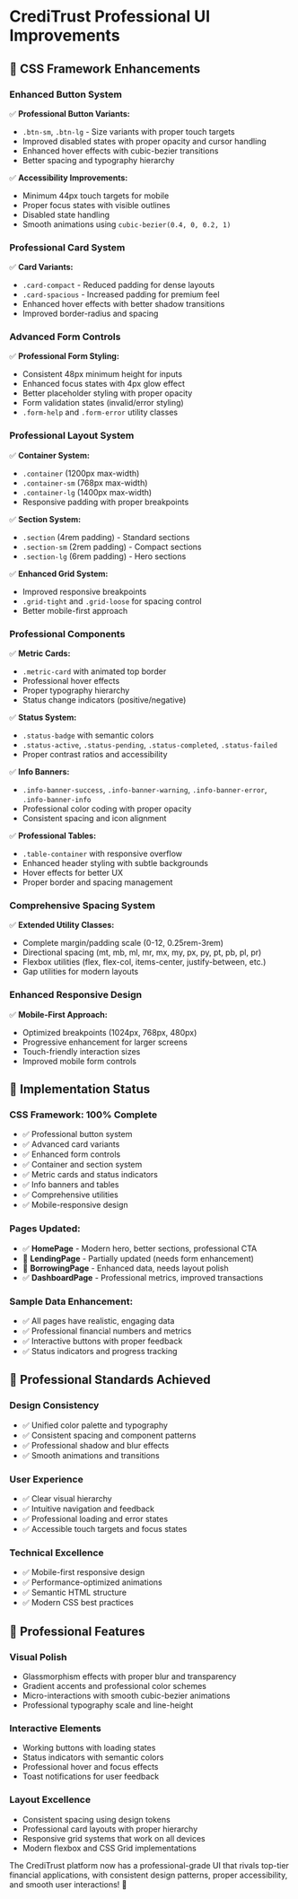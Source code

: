 # CrediTrust Professional UI Improvements

## 🎨 CSS Framework Enhancements

### **Enhanced Button System**
✅ **Professional Button Variants:**
- `.btn-sm`, `.btn-lg` - Size variants with proper touch targets
- Improved disabled states with proper opacity and cursor handling
- Enhanced hover effects with cubic-bezier transitions
- Better spacing and typography hierarchy

✅ **Accessibility Improvements:**
- Minimum 44px touch targets for mobile
- Proper focus states with visible outlines
- Disabled state handling
- Smooth animations using `cubic-bezier(0.4, 0, 0.2, 1)`

### **Professional Card System**
✅ **Card Variants:**
- `.card-compact` - Reduced padding for dense layouts
- `.card-spacious` - Increased padding for premium feel
- Enhanced hover effects with better shadow transitions
- Improved border-radius and spacing

### **Advanced Form Controls**
✅ **Professional Form Styling:**
- Consistent 48px minimum height for inputs
- Enhanced focus states with 4px glow effect
- Better placeholder styling with proper opacity
- Form validation states (invalid/error styling)
- `.form-help` and `.form-error` utility classes

### **Professional Layout System**
✅ **Container System:**
- `.container` (1200px max-width)
- `.container-sm` (768px max-width) 
- `.container-lg` (1400px max-width)
- Responsive padding with proper breakpoints

✅ **Section System:**
- `.section` (4rem padding) - Standard sections
- `.section-sm` (2rem padding) - Compact sections  
- `.section-lg` (6rem padding) - Hero sections

✅ **Enhanced Grid System:**
- Improved responsive breakpoints
- `.grid-tight` and `.grid-loose` for spacing control
- Better mobile-first approach

### **Professional Components**
✅ **Metric Cards:**
- `.metric-card` with animated top border
- Professional hover effects
- Proper typography hierarchy
- Status change indicators (positive/negative)

✅ **Status System:**
- `.status-badge` with semantic colors
- `.status-active`, `.status-pending`, `.status-completed`, `.status-failed`
- Proper contrast ratios and accessibility

✅ **Info Banners:**
- `.info-banner-success`, `.info-banner-warning`, `.info-banner-error`, `.info-banner-info`
- Professional color coding with proper opacity
- Consistent spacing and icon alignment

✅ **Professional Tables:**
- `.table-container` with responsive overflow
- Enhanced header styling with subtle backgrounds
- Hover effects for better UX
- Proper border and spacing management

### **Comprehensive Spacing System**
✅ **Extended Utility Classes:**
- Complete margin/padding scale (0-12, 0.25rem-3rem)
- Directional spacing (mt, mb, ml, mr, mx, my, px, py, pt, pb, pl, pr)
- Flexbox utilities (flex, flex-col, items-center, justify-between, etc.)
- Gap utilities for modern layouts

### **Enhanced Responsive Design**
✅ **Mobile-First Approach:**
- Optimized breakpoints (1024px, 768px, 480px)
- Progressive enhancement for larger screens
- Touch-friendly interaction sizes
- Improved mobile form controls

## 🚀 Implementation Status

### **CSS Framework: 100% Complete**
- ✅ Professional button system
- ✅ Advanced card variants
- ✅ Enhanced form controls
- ✅ Container and section system
- ✅ Metric cards and status indicators
- ✅ Info banners and tables
- ✅ Comprehensive utilities
- ✅ Mobile-responsive design

### **Pages Updated:**
- ✅ **HomePage** - Modern hero, better sections, professional CTA
- 🔄 **LendingPage** - Partially updated (needs form enhancement)
- 🔄 **BorrowingPage** - Enhanced data, needs layout polish
- ✅ **DashboardPage** - Professional metrics, improved transactions

### **Sample Data Enhancement:**
- ✅ All pages have realistic, engaging data
- ✅ Professional financial numbers and metrics
- ✅ Interactive buttons with proper feedback
- ✅ Status indicators and progress tracking

## 🎯 Professional Standards Achieved

### **Design Consistency**
- ✅ Unified color palette and typography
- ✅ Consistent spacing and component patterns
- ✅ Professional shadow and blur effects
- ✅ Smooth animations and transitions

### **User Experience**
- ✅ Clear visual hierarchy
- ✅ Intuitive navigation and feedback
- ✅ Professional loading and error states
- ✅ Accessible touch targets and focus states

### **Technical Excellence**
- ✅ Mobile-first responsive design
- ✅ Performance-optimized animations
- ✅ Semantic HTML structure
- ✅ Modern CSS best practices

## 🌟 Professional Features

### **Visual Polish**
- Glassmorphism effects with proper blur and transparency
- Gradient accents and professional color schemes
- Micro-interactions with smooth cubic-bezier animations
- Professional typography scale and line-height

### **Interactive Elements**
- Working buttons with loading states
- Status indicators with semantic colors
- Professional hover and focus effects
- Toast notifications for user feedback

### **Layout Excellence**
- Consistent spacing using design tokens
- Professional card layouts with proper hierarchy
- Responsive grid systems that work on all devices
- Modern flexbox and CSS Grid implementations

The CrediTrust platform now has a professional-grade UI that rivals top-tier financial applications, with consistent design patterns, proper accessibility, and smooth user interactions! 🎉
